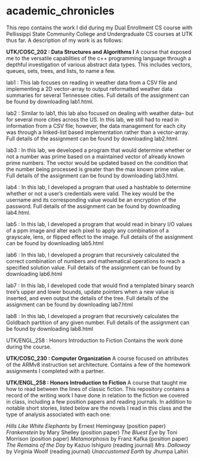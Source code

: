# academic_chronicles
This repo contains the work I did during my Dual Enrollment CS course with Pellissippi State Community College and Undergraduate CS courses at UTK thus far. A description of my work is as follows:

**UTK/COSC_202 : Data Structures and Algorithms I**
A course that exposed me to the versatile capablities of the c++ programming language through a depthful investigation of various abstract data types. This includes vectors, queues, sets, trees, and lists, to name a few.

lab1 : This lab focuses on reading in weather data from a CSV file and implementing a 2D vector-array to output reformatted weather data summaries for several Tennessee cities. Full details of the assignment can be found by downloading lab1.html.

lab2 : Similar to lab1, this lab also focused on dealing with weather data– but for several more cities across the US. In this lab, we still had to read in information from a CSV file; however, the  data management for each city was through a linked-list based implementation rather than a vector-array. Full details of the assignment can be found by downloading lab2.html.

lab3 : In this lab, we developed a program that would determine whether or not a number was prime based on a maintained vector of already known prime numbers. The vector would be updated based on the condition that the number being processed is greater than the max known prime value. Full details of the assignment can be found by downloading lab3.html.

lab4 : In this lab, I developed a program that used a hashtable to determine whether or not a user’s credentials were valid. The key would be the username and its corresponding value would be an encryption of the password. Full details of the assignment can be found by downloading lab4.html. 

lab5 : In this lab, I developed a program that would read in binary I/O values of a ppm image and alter each pixel to apply any combination of a grayscale, lens, or flipped effect to the image. Full details of the assignment can be found by downloading lab5.html

lab6 : In this lab, I developed a program that recursively calculated the correct combination of numbers and mathematical operations to reach a specified solution value. Full details of the assignment can be found by downloading lab6.html

lab7 : In this lab, I developed code that would find a templated binary search tree’s upper and lower bounds, update pointers when a new value is inserted, and even output the details of the tree. Full details of the assignment can be found by downloading lab7.html

lab8 : In this lab, I developed a program that recursively calculates the Goldbach partition of any  given number.  Full details of the assignment can be found by downloading lab8.html
 
UTK/ENGL_258 : Honors Introduction to Fiction
Contains the work done during the course.

**UTK/COSC_230 : Computer Organization**
A course focused on attributes of the ARMv8 instruction set architecture. Contains a few of the homework assignments I completed with a partner. 


**UTK/ENGL_258 : Honors Introduction to Fiction**
A course that taught me how to read between the lines of classic fiction. This repository contains a record of the writing work I have done in relation to the fiction we covered in class, including a few position papers and reading journals. In addition to notable short stories, listed below are the novels I read in this class and the type of analysis associated with each one: 

_Hills Like White Elephants_ by Ernest Hemingway (position paper)
_Frankenstein_ by Mary Shelley (position paper)
_The Bluest Eye_ by Toni Morrison (position paper)
_Metamorphosis_ by Franz Kafka (position paper)
_The Remains of the Day_ by Kazuo Ishiguro (reading journal) 
_Mrs. Dalloway_ by Virginia Woolf (reading journal)
_Unaccustomed Earth_ by Jhumpa Lahiri
